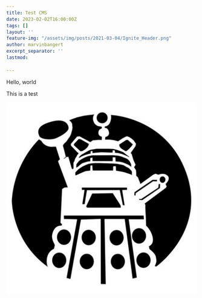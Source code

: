 ```yaml
---
title: Test CMS
date: 2023-02-02T16:00:00Z
tags: []
layout: ''
feature-img: "/assets/img/posts/2021-03-04/Ignite_Header.png"
author: marvinbangert
excerpt_separator: ''
lastmod: 

---
```

Hello, world

This is a test

![](/assets/img/posts/2023-02-02/dalek-logo-sticker.jpg)